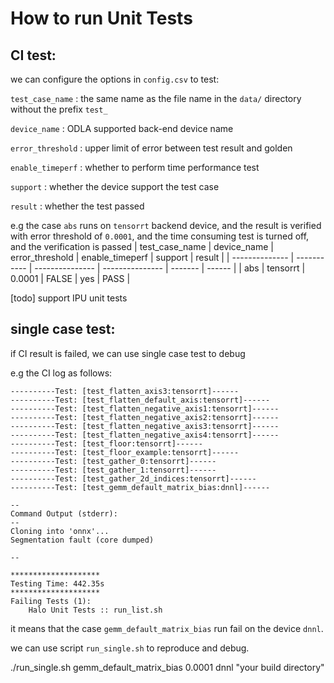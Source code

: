 # How to run Unit Tests

## CI test:
we can configure the options in `config.csv` to test:

`test_case_name` : the same name as the file name in the `data/` directory without the prefix `test_`

`device_name` : ODLA supported back-end device name

`error_threshold` : upper limit of error between test result and golden

`enable_timeperf` : whether to perform time performance test

`support` : whether the device support the test case

`result` : whether the test passed


e.g the case `abs` runs on `tensorrt` backend device, and the result is verified with error
    threshold of `0.0001`, and the time consuming test is turned off, and the verification is passed
| test_case_name | device_name | error_threshold | enable_timeperf | support | result |
| -------------- | ----------- | --------------- | --------------- | ------- | ------ |
| abs            | tensorrt    | 0.0001          | FALSE           | yes     | PASS   |

[todo] support IPU unit tests

## single case test:

if CI result is failed, we can use single case test to debug

e.g the CI log as follows:
```
----------Test: [test_flatten_axis3:tensorrt]------
----------Test: [test_flatten_default_axis:tensorrt]------
----------Test: [test_flatten_negative_axis1:tensorrt]------
----------Test: [test_flatten_negative_axis2:tensorrt]------
----------Test: [test_flatten_negative_axis3:tensorrt]------
----------Test: [test_flatten_negative_axis4:tensorrt]------
----------Test: [test_floor:tensorrt]------
----------Test: [test_floor_example:tensorrt]------
----------Test: [test_gather_0:tensorrt]------
----------Test: [test_gather_1:tensorrt]------
----------Test: [test_gather_2d_indices:tensorrt]------
----------Test: [test_gemm_default_matrix_bias:dnnl]------

--
Command Output (stderr):
--
Cloning into 'onnx'...
Segmentation fault (core dumped)

--

********************
Testing Time: 442.35s
********************
Failing Tests (1):
    Halo Unit Tests :: run_list.sh
```
it means that the case `gemm_default_matrix_bias` run fail on the device `dnnl`.

we can use script `run_single.sh` to reproduce and debug.

./run_single.sh gemm_default_matrix_bias 0.0001 dnnl "your build directory"